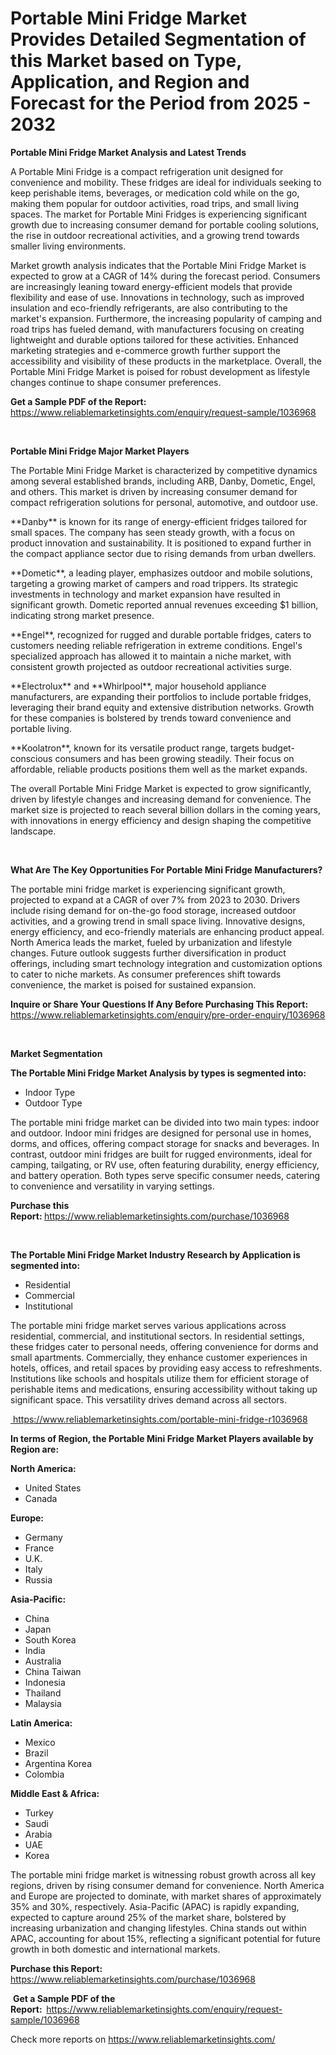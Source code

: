 <p><h1>Portable Mini Fridge Market Provides Detailed Segmentation of this Market based on Type, Application, and Region and Forecast for the Period from 2025 - 2032</h1></p><p><strong>Portable Mini Fridge Market Analysis and Latest Trends</strong></p>
<p><p>A Portable Mini Fridge is a compact refrigeration unit designed for convenience and mobility. These fridges are ideal for individuals seeking to keep perishable items, beverages, or medication cold while on the go, making them popular for outdoor activities, road trips, and small living spaces. The market for Portable Mini Fridges is experiencing significant growth due to increasing consumer demand for portable cooling solutions, the rise in outdoor recreational activities, and a growing trend towards smaller living environments.</p><p>Market growth analysis indicates that the Portable Mini Fridge Market is expected to grow at a CAGR of 14% during the forecast period. Consumers are increasingly leaning toward energy-efficient models that provide flexibility and ease of use. Innovations in technology, such as improved insulation and eco-friendly refrigerants, are also contributing to the market's expansion. Furthermore, the increasing popularity of camping and road trips has fueled demand, with manufacturers focusing on creating lightweight and durable options tailored for these activities. Enhanced marketing strategies and e-commerce growth further support the accessibility and visibility of these products in the marketplace. Overall, the Portable Mini Fridge Market is poised for robust development as lifestyle changes continue to shape consumer preferences.</p></p>
<p><strong>Get a Sample PDF of the Report:&nbsp;</strong> <a href="https://www.reliablemarketinsights.com/enquiry/request-sample/1036968?utm_campaign=2347&utm_medium=2&utm_source=Github&utm_content=ia&utm_term=16022025&utm_id=portable-mini-fridge">https://www.reliablemarketinsights.com/enquiry/request-sample/1036968</a></p>
<p>&nbsp;</p>
<p><strong>Portable Mini Fridge Major Market Players</strong></p>
<p><p>The Portable Mini Fridge Market is characterized by competitive dynamics among several established brands, including ARB, Danby, Dometic, Engel, and others. This market is driven by increasing consumer demand for compact refrigeration solutions for personal, automotive, and outdoor use.</p><p>**Danby** is known for its range of energy-efficient fridges tailored for small spaces. The company has seen steady growth, with a focus on product innovation and sustainability. It is positioned to expand further in the compact appliance sector due to rising demands from urban dwellers.</p><p>**Dometic**, a leading player, emphasizes outdoor and mobile solutions, targeting a growing market of campers and road trippers. Its strategic investments in technology and market expansion have resulted in significant growth. Dometic reported annual revenues exceeding $1 billion, indicating strong market presence.</p><p>**Engel**, recognized for rugged and durable portable fridges, caters to customers needing reliable refrigeration in extreme conditions. Engel's specialized approach has allowed it to maintain a niche market, with consistent growth projected as outdoor recreational activities surge.</p><p>**Electrolux** and **Whirlpool**, major household appliance manufacturers, are expanding their portfolios to include portable fridges, leveraging their brand equity and extensive distribution networks. Growth for these companies is bolstered by trends toward convenience and portable living.</p><p>**Koolatron**, known for its versatile product range, targets budget-conscious consumers and has been growing steadily. Their focus on affordable, reliable products positions them well as the market expands.</p><p>The overall Portable Mini Fridge Market is expected to grow significantly, driven by lifestyle changes and increasing demand for convenience. The market size is projected to reach several billion dollars in the coming years, with innovations in energy efficiency and design shaping the competitive landscape.</p></p>
<p>&nbsp;</p>
<p><strong>What Are The Key Opportunities For Portable Mini Fridge Manufacturers?</strong></p>
<p><p>The portable mini fridge market is experiencing significant growth, projected to expand at a CAGR of over 7% from 2023 to 2030. Drivers include rising demand for on-the-go food storage, increased outdoor activities, and a growing trend in small space living. Innovative designs, energy efficiency, and eco-friendly materials are enhancing product appeal. North America leads the market, fueled by urbanization and lifestyle changes. Future outlook suggests further diversification in product offerings, including smart technology integration and customization options to cater to niche markets. As consumer preferences shift towards convenience, the market is poised for sustained expansion.</p></p>
<p><strong>Inquire or Share Your Questions If Any Before Purchasing This Report:</strong> <a href="https://www.reliablemarketinsights.com/enquiry/pre-order-enquiry/1036968?utm_campaign=2347&utm_medium=2&utm_source=Github&utm_content=ia&utm_term=16022025&utm_id=portable-mini-fridge">https://www.reliablemarketinsights.com/enquiry/pre-order-enquiry/1036968</a></p>
<p>&nbsp;</p>
<p><strong>Market Segmentation</strong></p>
<p><strong>The Portable Mini Fridge Market Analysis by types is segmented into:</strong></p>
<p><ul><li>Indoor Type</li><li>Outdoor Type</li></ul></p>
<p><p>The portable mini fridge market can be divided into two main types: indoor and outdoor. Indoor mini fridges are designed for personal use in homes, dorms, and offices, offering compact storage for snacks and beverages. In contrast, outdoor mini fridges are built for rugged environments, ideal for camping, tailgating, or RV use, often featuring durability, energy efficiency, and battery operation. Both types serve specific consumer needs, catering to convenience and versatility in varying settings.</p></p>
<p><strong>Purchase this Report:&nbsp;</strong><a href="https://www.reliablemarketinsights.com/purchase/1036968?utm_campaign=2347&utm_medium=2&utm_source=Github&utm_content=ia&utm_term=16022025&utm_id=portable-mini-fridge">https://www.reliablemarketinsights.com/purchase/1036968</a></p>
<p>&nbsp;</p>
<p><strong>The Portable Mini Fridge Market Industry Research by Application is segmented into:</strong></p>
<p><ul><li>Residential</li><li>Commercial</li><li>Institutional</li></ul></p>
<p><p>The portable mini fridge market serves various applications across residential, commercial, and institutional sectors. In residential settings, these fridges cater to personal needs, offering convenience for dorms and small apartments. Commercially, they enhance customer experiences in hotels, offices, and retail spaces by providing easy access to refreshments. Institutions like schools and hospitals utilize them for efficient storage of perishable items and medications, ensuring accessibility without taking up significant space. This versatility drives demand across all sectors.</p></p>
<p><a href="https://www.reliablemarketinsights.com/portable-mini-fridge-r1036968?utm_campaign=2347&utm_medium=2&utm_source=Github&utm_content=ia&utm_term=16022025&utm_id=portable-mini-fridge">&nbsp;https://www.reliablemarketinsights.com/portable-mini-fridge-r1036968</a></p>
<p><strong>In terms of Region, the Portable Mini Fridge Market Players available by Region are:</strong></p>
<p>
    <p> <strong> North America: </strong>
        <ul>
            <li>United States</li>
            <li>Canada</li>
        </ul>
        </p> 
    <p> <strong> Europe: </strong>
        <ul>
            <li>Germany</li>
            <li>France</li>
            <li>U.K.</li>
            <li>Italy</li>
            <li>Russia</li>
        </ul>
        </p> 
    <p> <strong> Asia-Pacific: </strong>
        <ul>
            <li>China</li>
            <li>Japan</li>
            <li>South Korea</li>
            <li>India</li>
            <li>Australia</li>
            <li>China Taiwan</li>
            <li>Indonesia</li>
            <li>Thailand</li>
            <li>Malaysia</li>
        </ul>
        </p> 
    <p> <strong> Latin America: </strong>
        <ul>
            <li>Mexico</li>
            <li>Brazil</li>
            <li>Argentina Korea</li>
            <li>Colombia</li>
        </ul>
        </p> 
    <p> <strong> Middle East & Africa: </strong>
        <ul>
            <li>Turkey</li>
            <li>Saudi</li>
            <li>Arabia</li>
            <li>UAE</li>
            <li>Korea</li>
        </ul>
    </p>
    </p>
<p><p>The portable mini fridge market is witnessing robust growth across all key regions, driven by rising consumer demand for convenience. North America and Europe are projected to dominate, with market shares of approximately 35% and 30%, respectively. Asia-Pacific (APAC) is rapidly expanding, expected to capture around 25% of the market share, bolstered by increasing urbanization and changing lifestyles. China stands out within APAC, accounting for about 15%, reflecting a significant potential for future growth in both domestic and international markets.</p></p>
<p><strong>Purchase this Report: </strong><a href="https://www.reliablemarketinsights.com/purchase/1036968?utm_campaign=2347&utm_medium=2&utm_source=Github&utm_content=ia&utm_term=16022025&utm_id=portable-mini-fridge">https://www.reliablemarketinsights.com/purchase/1036968</a></p>
<p>&nbsp;<strong>Get a Sample PDF of the Report:&nbsp;&nbsp;</strong><a href="https://www.reliablemarketinsights.com/enquiry/request-sample/1036968?utm_campaign=2347&utm_medium=2&utm_source=Github&utm_content=ia&utm_term=16022025&utm_id=portable-mini-fridge">https://www.reliablemarketinsights.com/enquiry/request-sample/1036968</a></p>
<p><strong></strong></p>
<p>Check more reports on <a href="https://www.reliablemarketinsights.com/?utm_campaign=2347&utm_medium=2&utm_source=Github&utm_content=ia&utm_term=16022025&utm_id=portable-mini-fridge">https://www.reliablemarketinsights.com/</a></p>